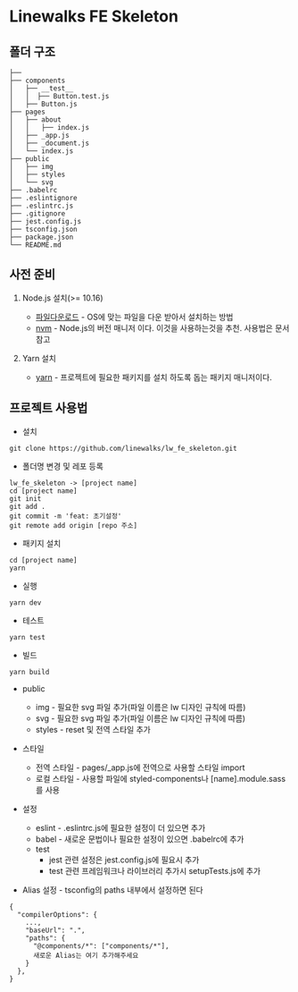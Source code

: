 # Linewalks FE Skeleton
## 폴더 구조
```
├── 
├── components
│   ├── __test__
│   │  ├── Button.test.js
│   ├── Button.js
├── pages
│   ├── about
│   │   ├── index.js
│   ├── _app.js
│   ├── _document.js
│   └── index.js
├── public
│   ├── img
│   ├── styles
│   └── svg
├── .babelrc
├── .eslintignore
├── .eslintrc.js
├── .gitignore
├── jest.config.js
├── tsconfig.json
├── package.json
└── README.md

```

## 사전 준비

1. Node.js 설치(>= 10.16)
    * [파일다운로드](https://nodejs.org/ko/download/) - OS에 맞는 파일을 다운 받아서 설치하는 방법
    * [nvm](https://github.com/nvm-sh/nvm#installing-and-updating) - Node.js의 버전 매니저 이다. 이것을 사용하는것을 추천. 사용법은 문서 참고

2. Yarn 설치
    * [yarn](https://classic.yarnpkg.com/en/docs/install#debian-stable) - 프로젝트에 필요한 패키지를 설치 하도록 돕는 패키지 매니저이다.

## 프로젝트 사용법

* 설치
```
git clone https://github.com/linewalks/lw_fe_skeleton.git
```

* 폴더명 변경 및 레포 등록
```
lw_fe_skeleton -> [project name]
cd [project name]
git init
git add .
git commit -m 'feat: 초기설정'
git remote add origin [repo 주소]
```

* 패키지 설치
```
cd [project name]
yarn
```

* 실행
```
yarn dev
```

* 테스트
```
yarn test
```

* 빌드
```
yarn build
```

* public
  * img - 필요한 svg 파일 추가(파일 이름은 lw 디자인 규칙에 따름)
  * svg - 필요한 svg 파일 추가(파일 이름은 lw 디자인 규칙에 따름)
  * styles - reset 및 전역 스타일 추가

* 스타일
  * 전역 스타일 - pages/_app.js에 전역으로 사용할 스타일 import
  * 로컬 스타일 - 사용할 파일에 styled-components나 [name].module.sass를 사용

* 설정
  * eslint - .eslintrc.js에 필요한 설정이 더 있으면 추가
  * babel - 새로운 문법이나 필요한 설정이 있으면 .babelrc에 추가
  * test
    * jest 관련 설정은 jest.config.js에 필요시 추가
    * test 관련 프레임워크나 라이브러리 추가시 setupTests.js에 추가

* Alias 설정 - tsconfig의 paths 내부에서 설정하면 된다
```
{
  "compilerOptions": {
    ...,
    "baseUrl": ".",
    "paths": {
      "@components/*": ["components/*"],
      새로운 Alias는 여기 추가해주세요
    }
  },
}
```